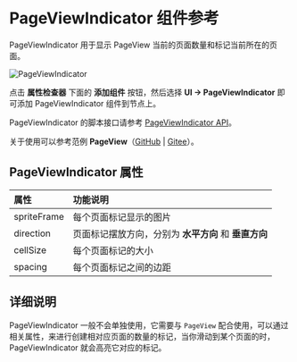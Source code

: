 # PageViewIndicator 组件参考

PageViewIndicator 用于显示 PageView 当前的页面数量和标记当前所在的页面。

![PageViewIndicator](./pageviewindicator/pageviewindicator.png)

点击 **属性检查器** 下面的 **添加组件** 按钮，然后选择 **UI -> PageViewIndicator** 即可添加 PageViewIndicator 组件到节点上。

PageViewIndicator 的脚本接口请参考 [PageViewIndicator API](__APIDOC__/zh/class/PageViewIndicator)。

关于使用可以参考范例 **PageView**（[GitHub](https://github.com/cocos-creator/test-cases-3d/tree/v3.5/assets/cases/ui/15.pageview) | [Gitee](https://gitee.com/mirrors_cocos-creator/test-cases-3d/tree/v3.5/assets/cases/ui/15.pageview)）。

## PageViewIndicator 属性

| 属性 |   功能说明 |
| :-------------- | :----------- |
| spriteFrame | 每个页面标记显示的图片 |
| direction | 页面标记摆放方向，分别为 **水平方向** 和 **垂直方向** |
| cellSize | 每个页面标记的大小 |
| spacing | 每个页面标记之间的边距 |

## 详细说明

PageViewIndicator 一般不会单独使用，它需要与 `PageView` 配合使用，可以通过相关属性，来进行创建相对应页面的数量的标记，当你滑动到某个页面的时，PageViewIndicator 就会高亮它对应的标记。
